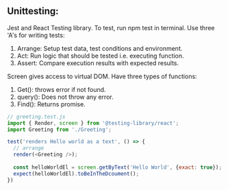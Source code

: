 ## Unittesting:
Jest and React Testing library. To test, run npm test in terminal. Use three 'A's for writing tests:
1) Arrange: Setup test data, test conditions and environment.
2) Act: Run logic that should be tested i.e. executing function.
3) Assert: Compare execution results with expected results.

Screen gives access to virtual DOM. Have three types of functions:
1) Get(): throws error if not found.
2) query(): Does not throw any error.
3) Find(): Returns promise.

```javascript
// greeting.test.js
import { Render, screen } from '@testing-library/react'; 
import Greeting from './Greeting';

test('renders Hello world as a text', () => {
  // arrange
  render(<Greeting />);
  
  const helloWorldEl = screen.getByText('Hello World', {exact: true});
  expect(helloWorldEl).toBeInTheDcoument();
})
```
